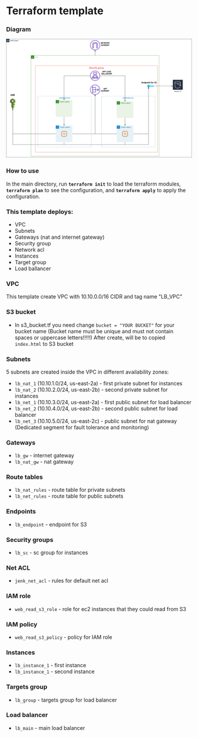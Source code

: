 # Terraform template
### Diagram
![Diagram](/terraform_task/diagram.png)

### How to use
In the main directory, run **```terraform init```** to load the terraform modules, **```terraform plan```** to see the configuration, and **```terraform apply```** to apply the configuration.

### This template deploys:
+ VPC
+ Subnets
+ Gateways (nat and internet gateway)
+ Security group
+ Network acl
+ Instances
+ Target group
+ Load ballancer

### VPC
This template create VPC with 10.10.0.0/16 CIDR and tag name "LB_VPC"  

### S3 bucket
+ In s3_bucket.tf you need change ```bucket = "YOUR BUCKET"``` for your bucket name (Bucket name must be unique and must not contain spaces or uppercase letters!!!!!)
After create, will be to copied ```index.html``` to S3 bucket

### Subnets
5 subnets are created inside the VPC in different availability zones: 
+ ```lb_nat_1``` (10.10.1.0/24, us-east-2a) - first private subnet for instances
+ ```lb_nat_2``` (10.10.2.0/24, us-east-2b) - second private subnet for instances
+ ```lb_net_1``` (10.10.3.0/24, us-east-2a) - first public subnet for load balancer
+ ```lb_net_2``` (10.10.4.0/24, us-east-2b) - second public subnet for load balancer
+ ```lb_net_3``` (10.10.5.0/24, us-east-2c) - public subnet for nat gateway (Dedicated segment for fault tolerance and monitoring)

### Gateways
+ ```lb_gw``` - internet gateway
+ ```lb_nat_gw``` - nat gateway

### Route tables
+ ```lb_nat_rules``` - route table for private subnets
+ ```lb_net_rules``` - route table for public subnets

### Endpoints
+ ```lb_endpoint``` - endpoint for S3

### Security groups
+ ```lb_sc``` - sc group for instances

### Net ACL
+ ```jenk_net_acl``` - rules for default net acl

### IAM role
+ ```web_read_s3_role``` - role for ec2 instances that they could read from S3

### IAM policy 
+ ```web_read_s3_policy``` - policy for IAM role

### Instances
+ ```lb_instance_1``` - first instance
+ ```lb_instance_1``` - second instance

### Targets group
+ ```lb_group``` - targets group for load balancer

### Load balancer
+ ```lb_main``` - main load balancer
